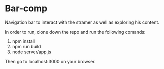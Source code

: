 # Bar-comp

Navigation bar to interact with the stramer as well as exploring his content. 

In order to run, clone down the repo and run the following comands:

1. npm install
2. npm run build
3. node server/app.js

Then go to localhost:3000 on your browser.


